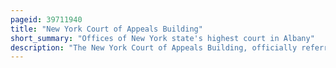 ```yaml
---
pageid: 39711940
title: "New York Court of Appeals Building"
short_summary: "Offices of New York state's highest court in Albany"
description: "The New York Court of Appeals Building, officially referred to as Court of Appeals Hall, is located at the Corner of Eagle and Pine Streets in central Albany, New York, United States. It is a Stone greek Revival Building built in 1842 according to a Design by Henry Rector. In 1971 it was listed on the National Register of Historic Places, one of seven Buildings Housing a State's highest Court currently so recognized. Seven Years later it was included as contributing Property when the Lafayette Park historic District was listed in the Register."
---
```


